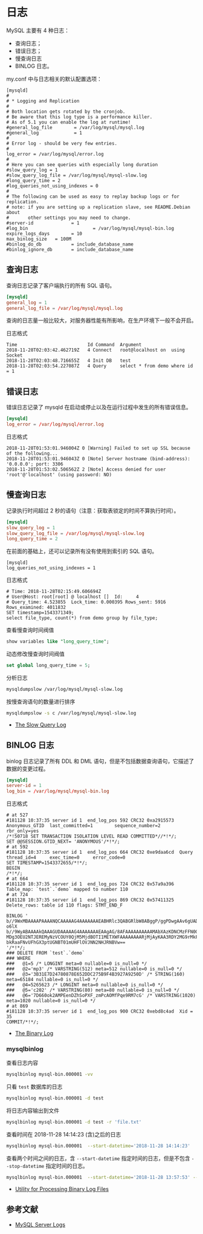 # 日志

MySQL 主要有 4 种日志：

- 查询日志；
- 错误日志；
- 慢查询日志
- BINLOG 日志。

my.conf 中与日志相关的默认配置选项：

```nginx
[mysqld]
#
# * Logging and Replication
#
# Both location gets rotated by the cronjob.
# Be aware that this log type is a performance killer.
# As of 5.1 you can enable the log at runtime!
#general_log_file        = /var/log/mysql/mysql.log
#general_log             = 1
#
# Error log - should be very few entries.
#
log_error = /var/log/mysql/error.log
#
# Here you can see queries with especially long duration
#slow_query_log = 1
#slow_query_log_file = /var/log/mysql/mysql-slow.log
#long_query_time = 2
#log_queries_not_using_indexes = 0
#
# The following can be used as easy to replay backup logs or for replication.
# note: if you are setting up a replication slave, see README.Debian about
#       other settings you may need to change.
#server-id              = 1
#log_bin                        = /var/log/mysql/mysql-bin.log
expire_logs_days        = 10
max_binlog_size   = 100M
#binlog_do_db           = include_database_name
#binlog_ignore_db       = include_database_name
```

## 查询日志

查询日志记录了客户端执行的所有 SQL 语句。

```conf
[mysqld]
general_log = 1
general_log_file = /var/log/mysql/mysql.log
```

查询的日志量一般比较大，对服务器性能有所影响，在生产环境下一般不会开启。

日志格式

```log
Time                          Id Command  Argument
2018-11-28T02:03:42.462719Z   4 Connect   root@localhost on  using Socket
2018-11-28T02:03:48.716655Z   4 Init DB   test
2018-11-28T02:03:54.227087Z   4 Query     select * from demo where id = 1
```

## 错误日志

错误日志记录了 mysqld 在启动或停止以及在运行过程中发生的所有错误信息。

```conf
[mysqld]
log_error = /var/log/mysql/error.log
```

日志格式

```log
2018-11-28T01:53:01.946004Z 0 [Warning] Failed to set up SSL because of the following...
2018-11-28T01:53:01.946043Z 0 [Note] Server hostname (bind-address): '0.0.0.0'; port: 3306
2018-11-28T01:53:02.506562Z 2 [Note] Access denied for user 'root'@'localhost' (using password: NO)
```

## 慢查询日志

记录执行时间超过 2 秒的语句（注意：获取表锁定的时间不算执行时间）。

```conf
[mysqld]
slow_query_log = 1
slow_query_log_file = /var/log/mysql/mysql-slow.log
long_query_time = 2
```

在前面的基础上，还可以记录所有没有使用到索引的 SQL 语句。

```
[mysqld]
log_queries_not_using_indexes = 1
```

日志格式

```log
# Time: 2018-11-28T02:15:49.606694Z
# User@Host: root[root] @ localhost []  Id:     4
# Query_time: 4.523855  Lock_time: 0.000395 Rows_sent: 5916  Rows_examined: 4011832
SET timestamp=1543371349;
select file_type, count(*) from demo group by file_type;
```

查看慢查询时间阀值

```sql
show variables like "long_query_time";
```

动态修改慢查询时间阀值

```sql
set global long_query_time = 5;
```

分析日志

```sh
mysqldumpslow /var/log/mysql/mysql-slow.log
```

按慢查询语句的数量进行排序

```sh
mysqldumpslow -s c /var/log/mysql/mysql-slow.log 
```

- [The Slow Query Log](https://dev.mysql.com/doc/refman/5.7/en/slow-query-log.html)

## BINLOG 日志

binlog 日志记录了所有 DDL 和 DML 语句，但是不包括数据查询语句，它描述了数据的变更过程。

```conf
[mysqld]
server-id = 1
log_bin = /var/log/mysql/mysql-bin.log
```

日志格式

```log
# at 527
#181128 10:37:35 server id 1  end_log_pos 592 CRC32 0xa2915573  Anonymous_GTID  last_committed=1        sequence_number=2       rbr_only=yes
/*!50718 SET TRANSACTION ISOLATION LEVEL READ COMMITTED*//*!*/;
SET @@SESSION.GTID_NEXT= 'ANONYMOUS'/*!*/;
# at 592
#181128 10:37:35 server id 1  end_log_pos 664 CRC32 0xe9daa6cd  Query   thread_id=4     exec_time=0     error_code=0
SET TIMESTAMP=1543372655/*!*/;
BEGIN
/*!*/;
# at 664
#181128 10:37:35 server id 1  end_log_pos 724 CRC32 0x57a9a396  Table_map: `test`.`demo` mapped to number 110
# at 724
#181128 10:37:35 server id 1  end_log_pos 869 CRC32 0x57411325  Delete_rows: table id 110 flags: STMT_END_F

BINLOG '
b//9WxMBAAAAPAAAANQCAAAAAG4AAAAAAAEABHRlc3QABGRlbW8ABggP/ggPDwgAAv6gUAD8AwCW
o6lX
b//9WyABAAAAkQAAAGUDAAAAAG4AAAAAAAEAAgAG/8AFAAAAAAAAAAMAbXAzKDNCMzFFN0QyNDc4
MDg3OEU2NTJEREMyNzVCOUY0QjM5MjdBOTI1METXWFAAAAAAAARjMjAyKAA3RDY2MG9rMkFNUEVl
bkRaaFNvUFhGX3ptUGNBT01mUHFlOVJNN2NHJRNBVw==
'/*!*/;
### DELETE FROM `test`.`demo`
### WHERE
###   @1=5 /* LONGINT meta=0 nullable=0 is_null=0 */
###   @2='mp3' /* VARSTRING(512) meta=512 nullable=0 is_null=0 */
###   @3='3B31E7D24780878E652DDC275B9F4B3927A9250D' /* STRING(160) meta=65184 nullable=0 is_null=0 */
###   @4=5265623 /* LONGINT meta=0 nullable=0 is_null=0 */
###   @5='c202' /* VARSTRING(80) meta=80 nullable=0 is_null=0 */
###   @6='7D660ok2AMPEenDZhSoPXF_zmPcAOMfPqe9RM7cG' /* VARSTRING(1020) meta=1020 nullable=0 is_null=0 */
# at 869
#181128 10:37:35 server id 1  end_log_pos 900 CRC32 0xebd8c4ad  Xid = 35
COMMIT/*!*/;
```

- [The Binary Log](https://dev.mysql.com/doc/refman/5.7/en/binary-log.html)

### mysqlbinlog

查看日志内容

```sh
mysqlbinlog mysql-bin.000001 -vv
```

只看 `test` 数据库的日志

```sh
mysqlbinlog mysql-bin.000001 -d test
```

将日志内容输出到文件

```sh
mysqlbinlog mysql-bin.000001 -d test -r 'file.txt'
```

查看时间在 2018-11-28 14:14:23 (含)之后的日志

```sh
mysqlbinlog mysql-bin.000001  --start-datetime='2018-11-28 14:14:23'
```

查看两个时间之间的日志，含 `--start-datetime` 指定时间的日志，但是不包含 `--stop-datetime` 指定时间的日志。

```sh
mysqlbinlog mysql-bin.000001  --start-datetime='2018-11-28 13:57:53' --stop-datetime='2018-11-28 14:14:23'
```

- [Utility for Processing Binary Log Files](https://dev.mysql.com/doc/refman/5.7/en/mysqlbinlog.html)

## 参考文献

- [MySQL Server Logs](https://dev.mysql.com/doc/refman/5.7/en/server-logs.html)
